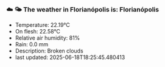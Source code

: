 ### ☁️ 🌤️  The weather in Florianópolis is: Florianópolis

- Temperature: 22.19°C
- On flesh: 22.58°C
- Relative air humidity: 81%
- Rain: 0.0 mm
- Description: Broken clouds
- last updated: 2025-06-18T18:25:45.480413
